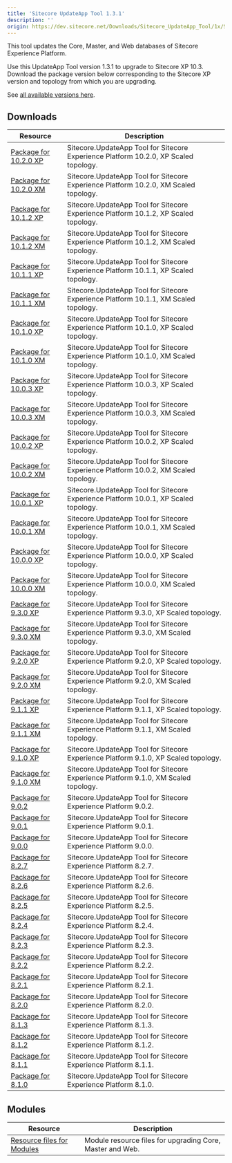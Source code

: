 ```yaml
---
title: 'Sitecore UpdateApp Tool 1.3.1'
description: ''
origin: https://dev.sitecore.net/Downloads/Sitecore_UpdateApp_Tool/1x/Sitecore_UpdateApp_Tool_131
---
```


This tool updates the Core, Master, and Web databases of Sitecore Experience Platform.

Use this UpdateApp Tool version 1.3.1 to upgrade to Sitecore XP 10.3.\
Download the package version below corresponding to the Sitecore XP version and topology from which you are upgrading.

See [all available versions here](/downloads/Sitecore_UpdateApp_Tool).

## Downloads

| Resource                                                                                                                                                                                                                        | Description                                                                          |
| ------------------------------------------------------------------------------------------------------------------------------------------------------------------------------------------------------------------------------- | ------------------------------------------------------------------------------------ |
| [Package for 10.2.0 XP](<https://scdp.blob.core.windows.net/downloads/Sitecore%20UpdateApp%20Tool/1x/Sitecore%20UpdateApp%20Tool%20131/Secure/Sitecore.UpdateApp%201.3.1%20for%20Sitecore%2010.2.0%20rev.%20006766%20(XP).zip>) | Sitecore.UpdateApp Tool for Sitecore Experience Platform 10.2.0, XP Scaled topology. |
| [Package for 10.2.0 XM](<https://scdp.blob.core.windows.net/downloads/Sitecore%20UpdateApp%20Tool/1x/Sitecore%20UpdateApp%20Tool%20131/Secure/Sitecore.UpdateApp%201.3.1%20for%20Sitecore%2010.2.0%20rev.%20006766%20(XM).zip>) | Sitecore.UpdateApp Tool for Sitecore Experience Platform 10.2.0, XM Scaled topology. |
| [Package for 10.1.2 XP](<https://scdp.blob.core.windows.net/downloads/Sitecore%20UpdateApp%20Tool/1x/Sitecore%20UpdateApp%20Tool%20131/Secure/Sitecore.UpdateApp%201.3.1%20for%20Sitecore%2010.1.2%20rev.%20006578%20(XP).zip>) | Sitecore.UpdateApp Tool for Sitecore Experience Platform 10.1.2, XP Scaled topology. |
| [Package for 10.1.2 XM](<https://scdp.blob.core.windows.net/downloads/Sitecore%20UpdateApp%20Tool/1x/Sitecore%20UpdateApp%20Tool%20131/Secure/Sitecore.UpdateApp%201.3.1%20for%20Sitecore%2010.1.2%20rev.%20006578%20(XM).zip>) | Sitecore.UpdateApp Tool for Sitecore Experience Platform 10.1.2, XM Scaled topology. |
| [Package for 10.1.1 XP](<https://scdp.blob.core.windows.net/downloads/Sitecore%20UpdateApp%20Tool/1x/Sitecore%20UpdateApp%20Tool%20131/Secure/Sitecore.UpdateApp%201.3.1%20for%20Sitecore%2010.1.1%20rev.%20005862%20(XP).zip>) | Sitecore.UpdateApp Tool for Sitecore Experience Platform 10.1.1, XP Scaled topology. |
| [Package for 10.1.1 XM](<https://scdp.blob.core.windows.net/downloads/Sitecore%20UpdateApp%20Tool/1x/Sitecore%20UpdateApp%20Tool%20131/Secure/Sitecore.UpdateApp%201.3.1%20for%20Sitecore%2010.1.1%20rev.%20005862%20(XM).zip>) | Sitecore.UpdateApp Tool for Sitecore Experience Platform 10.1.1, XM Scaled topology. |
| [Package for 10.1.0 XP](<https://scdp.blob.core.windows.net/downloads/Sitecore%20UpdateApp%20Tool/1x/Sitecore%20UpdateApp%20Tool%20131/Secure/Sitecore.UpdateApp%201.3.1%20for%20Sitecore%2010.1.0%20rev.%20005207%20(XP).zip>) | Sitecore.UpdateApp Tool for Sitecore Experience Platform 10.1.0, XP Scaled topology. |
| [Package for 10.1.0 XM](<https://scdp.blob.core.windows.net/downloads/Sitecore%20UpdateApp%20Tool/1x/Sitecore%20UpdateApp%20Tool%20131/Secure/Sitecore.UpdateApp%201.3.1%20for%20Sitecore%2010.1.0%20rev.%20005207%20(XM).zip>) | Sitecore.UpdateApp Tool for Sitecore Experience Platform 10.1.0, XM Scaled topology. |
| [Package for 10.0.3 XP](<https://scdp.blob.core.windows.net/downloads/Sitecore%20UpdateApp%20Tool/1x/Sitecore%20UpdateApp%20Tool%20131/Secure/Sitecore.UpdateApp%201.3.1%20for%20Sitecore%2010.0.3%20rev.%20006577%20(XP).zip>) | Sitecore.UpdateApp Tool for Sitecore Experience Platform 10.0.3, XP Scaled topology. |
| [Package for 10.0.3 XM](<https://scdp.blob.core.windows.net/downloads/Sitecore%20UpdateApp%20Tool/1x/Sitecore%20UpdateApp%20Tool%20131/Secure/Sitecore.UpdateApp%201.3.1%20for%20Sitecore%2010.0.3%20rev.%20006577%20(XM).zip>) | Sitecore.UpdateApp Tool for Sitecore Experience Platform 10.0.3, XM Scaled topology. |
| [Package for 10.0.2 XP](<https://scdp.blob.core.windows.net/downloads/Sitecore%20UpdateApp%20Tool/1x/Sitecore%20UpdateApp%20Tool%20131/Secure/Sitecore.UpdateApp%201.3.1%20for%20Sitecore%2010.0.2%20rev.%20006052%20(XP).zip>) | Sitecore.UpdateApp Tool for Sitecore Experience Platform 10.0.2, XP Scaled topology. |
| [Package for 10.0.2 XM](<https://scdp.blob.core.windows.net/downloads/Sitecore%20UpdateApp%20Tool/1x/Sitecore%20UpdateApp%20Tool%20131/Secure/Sitecore.UpdateApp%201.3.1%20for%20Sitecore%2010.0.2%20rev.%20006052%20(XM).zip>) | Sitecore.UpdateApp Tool for Sitecore Experience Platform 10.0.2, XM Scaled topology. |
| [Package for 10.0.1 XP](<https://scdp.blob.core.windows.net/downloads/Sitecore%20UpdateApp%20Tool/1x/Sitecore%20UpdateApp%20Tool%20131/Secure/Sitecore.UpdateApp%201.3.1%20for%20Sitecore%2010.0.1%20rev.%20004842%20(XP).zip>) | Sitecore.UpdateApp Tool for Sitecore Experience Platform 10.0.1, XP Scaled topology. |
| [Package for 10.0.1 XM](<https://scdp.blob.core.windows.net/downloads/Sitecore%20UpdateApp%20Tool/1x/Sitecore%20UpdateApp%20Tool%20131/Secure/Sitecore.UpdateApp%201.3.1%20for%20Sitecore%2010.0.1%20rev.%20004842%20(XM).zip>) | Sitecore.UpdateApp Tool for Sitecore Experience Platform 10.0.1, XM Scaled topology. |
| [Package for 10.0.0 XP](<https://scdp.blob.core.windows.net/downloads/Sitecore%20UpdateApp%20Tool/1x/Sitecore%20UpdateApp%20Tool%20131/Secure/Sitecore.UpdateApp%201.3.1%20for%20Sitecore%2010.0.0%20rev.%20004346%20(XP).zip>) | Sitecore.UpdateApp Tool for Sitecore Experience Platform 10.0.0, XP Scaled topology. |
| [Package for 10.0.0 XM](<https://scdp.blob.core.windows.net/downloads/Sitecore%20UpdateApp%20Tool/1x/Sitecore%20UpdateApp%20Tool%20131/Secure/Sitecore.UpdateApp%201.3.1%20for%20Sitecore%2010.0.0%20rev.%20004346%20(XM).zip>) | Sitecore.UpdateApp Tool for Sitecore Experience Platform 10.0.0, XM Scaled topology. |
| [Package for 9.3.0 XP](<https://scdp.blob.core.windows.net/downloads/Sitecore%20UpdateApp%20Tool/1x/Sitecore%20UpdateApp%20Tool%20131/Secure/Sitecore.UpdateApp%201.3.1%20for%20Sitecore%209.3.0%20rev.%20003498%20(XP).zip>)   | Sitecore.UpdateApp Tool for Sitecore Experience Platform 9.3.0, XP Scaled topology.  |
| [Package for 9.3.0 XM](<https://scdp.blob.core.windows.net/downloads/Sitecore%20UpdateApp%20Tool/1x/Sitecore%20UpdateApp%20Tool%20131/Secure/Sitecore.UpdateApp%201.3.1%20for%20Sitecore%209.3.0%20rev.%20003498%20(XM).zip>)   | Sitecore.UpdateApp Tool for Sitecore Experience Platform 9.3.0, XM Scaled topology.  |
| [Package for 9.2.0 XP](<https://scdp.blob.core.windows.net/downloads/Sitecore%20UpdateApp%20Tool/1x/Sitecore%20UpdateApp%20Tool%20131/Secure/Sitecore.UpdateApp%201.3.1%20for%20Sitecore%209.2.0%20rev.%20002893%20(XP).zip>)   | Sitecore.UpdateApp Tool for Sitecore Experience Platform 9.2.0, XP Scaled topology.  |
| [Package for 9.2.0 XM](<https://scdp.blob.core.windows.net/downloads/Sitecore%20UpdateApp%20Tool/1x/Sitecore%20UpdateApp%20Tool%20131/Secure/Sitecore.UpdateApp%201.3.1%20for%20Sitecore%209.2.0%20rev.%20002893%20(XM).zip>)   | Sitecore.UpdateApp Tool for Sitecore Experience Platform 9.2.0, XM Scaled topology.  |
| [Package for 9.1.1 XP](<https://scdp.blob.core.windows.net/downloads/Sitecore%20UpdateApp%20Tool/1x/Sitecore%20UpdateApp%20Tool%20131/Secure/Sitecore.UpdateApp%201.3.1%20for%20Sitecore%209.1.1%20rev.%20002459%20(XP).zip>)   | Sitecore.UpdateApp Tool for Sitecore Experience Platform 9.1.1, XP Scaled topology.  |
| [Package for 9.1.1 XM](<https://scdp.blob.core.windows.net/downloads/Sitecore%20UpdateApp%20Tool/1x/Sitecore%20UpdateApp%20Tool%20131/Secure/Sitecore.UpdateApp%201.3.1%20for%20Sitecore%209.1.1%20rev.%20002459%20(XM).zip>)   | Sitecore.UpdateApp Tool for Sitecore Experience Platform 9.1.1, XM Scaled topology.  |
| [Package for 9.1.0 XP](<https://scdp.blob.core.windows.net/downloads/Sitecore%20UpdateApp%20Tool/1x/Sitecore%20UpdateApp%20Tool%20131/Secure/Sitecore.UpdateApp%201.3.1%20for%20Sitecore%209.1.0%20rev.%20001564%20(XP).zip>)   | Sitecore.UpdateApp Tool for Sitecore Experience Platform 9.1.0, XP Scaled topology.  |
| [Package for 9.1.0 XM](<https://scdp.blob.core.windows.net/downloads/Sitecore%20UpdateApp%20Tool/1x/Sitecore%20UpdateApp%20Tool%20131/Secure/Sitecore.UpdateApp%201.3.1%20for%20Sitecore%209.1.0%20rev.%20001564%20(XM).zip>)   | Sitecore.UpdateApp Tool for Sitecore Experience Platform 9.1.0, XM Scaled topology.  |
| [Package for 9.0.2](https://scdp.blob.core.windows.net/downloads/Sitecore%20UpdateApp%20Tool/1x/Sitecore%20UpdateApp%20Tool%20131/Secure/Sitecore.UpdateApp%201.3.1%20for%20Sitecore%209.0.2%20rev.%20180604.zip)               | Sitecore.UpdateApp Tool for Sitecore Experience Platform 9.0.2.                      |
| [Package for 9.0.1](https://scdp.blob.core.windows.net/downloads/Sitecore%20UpdateApp%20Tool/1x/Sitecore%20UpdateApp%20Tool%20131/Secure/Sitecore.UpdateApp%201.3.1%20for%20Sitecore%209.0.1%20rev.%20171219.zip)               | Sitecore.UpdateApp Tool for Sitecore Experience Platform 9.0.1.                      |
| [Package for 9.0.0](https://scdp.blob.core.windows.net/downloads/Sitecore%20UpdateApp%20Tool/1x/Sitecore%20UpdateApp%20Tool%20131/Secure/Sitecore.UpdateApp%201.3.1%20for%20Sitecore%209.0.0%20rev.%20171002.zip)               | Sitecore.UpdateApp Tool for Sitecore Experience Platform 9.0.0.                      |
| [Package for 8.2.7](https://scdp.blob.core.windows.net/downloads/Sitecore%20UpdateApp%20Tool/1x/Sitecore%20UpdateApp%20Tool%20131/Secure/Sitecore.UpdateApp%201.3.1%20for%20Sitecore%208.2.7%20rev.%20180406.zip)               | Sitecore.UpdateApp Tool for Sitecore Experience Platform 8.2.7.                      |
| [Package for 8.2.6](https://scdp.blob.core.windows.net/downloads/Sitecore%20UpdateApp%20Tool/1x/Sitecore%20UpdateApp%20Tool%20131/Secure/Sitecore.UpdateApp%201.3.1%20for%20Sitecore%208.2.6%20rev.%20171121.zip)               | Sitecore.UpdateApp Tool for Sitecore Experience Platform 8.2.6.                      |
| [Package for 8.2.5](https://scdp.blob.core.windows.net/downloads/Sitecore%20UpdateApp%20Tool/1x/Sitecore%20UpdateApp%20Tool%20131/Secure/Sitecore.UpdateApp%201.3.1%20for%20Sitecore%208.2.5%20rev.%20170728.zip)               | Sitecore.UpdateApp Tool for Sitecore Experience Platform 8.2.5.                      |
| [Package for 8.2.4](https://scdp.blob.core.windows.net/downloads/Sitecore%20UpdateApp%20Tool/1x/Sitecore%20UpdateApp%20Tool%20131/Secure/Sitecore.UpdateApp%201.3.1%20for%20Sitecore%208.2.4%20rev.%20170614.zip)               | Sitecore.UpdateApp Tool for Sitecore Experience Platform 8.2.4.                      |
| [Package for 8.2.3](https://scdp.blob.core.windows.net/downloads/Sitecore%20UpdateApp%20Tool/1x/Sitecore%20UpdateApp%20Tool%20131/Secure/Sitecore.UpdateApp%201.3.1%20for%20Sitecore%208.2.3%20rev.%20170407.zip)               | Sitecore.UpdateApp Tool for Sitecore Experience Platform 8.2.3.                      |
| [Package for 8.2.2](https://scdp.blob.core.windows.net/downloads/Sitecore%20UpdateApp%20Tool/1x/Sitecore%20UpdateApp%20Tool%20131/Secure/Sitecore.UpdateApp%201.3.1%20for%20Sitecore%208.2.2%20rev.%20161221.zip)               | Sitecore.UpdateApp Tool for Sitecore Experience Platform 8.2.2.                      |
| [Package for 8.2.1](https://scdp.blob.core.windows.net/downloads/Sitecore%20UpdateApp%20Tool/1x/Sitecore%20UpdateApp%20Tool%20131/Secure/Sitecore.UpdateApp%201.3.1%20for%20Sitecore%208.2.1%20rev.%20161115.zip)               | Sitecore.UpdateApp Tool for Sitecore Experience Platform 8.2.1.                      |
| [Package for 8.2.0](https://scdp.blob.core.windows.net/downloads/Sitecore%20UpdateApp%20Tool/1x/Sitecore%20UpdateApp%20Tool%20131/Secure/Sitecore.UpdateApp%201.3.1%20for%20Sitecore%208.2.0%20rev.%20160729.zip)               | Sitecore.UpdateApp Tool for Sitecore Experience Platform 8.2.0.                      |
| [Package for 8.1.3](https://scdp.blob.core.windows.net/downloads/Sitecore%20UpdateApp%20Tool/1x/Sitecore%20UpdateApp%20Tool%20131/Secure/Sitecore.UpdateApp%201.3.1%20for%20Sitecore%208.1.3%20rev.%20160519.zip)               | Sitecore.UpdateApp Tool for Sitecore Experience Platform 8.1.3.                      |
| [Package for 8.1.2](https://scdp.blob.core.windows.net/downloads/Sitecore%20UpdateApp%20Tool/1x/Sitecore%20UpdateApp%20Tool%20131/Secure/Sitecore.UpdateApp%201.3.1%20for%20Sitecore%208.1.2%20rev.%20160302.zip)               | Sitecore.UpdateApp Tool for Sitecore Experience Platform 8.1.2.                      |
| [Package for 8.1.1](https://scdp.blob.core.windows.net/downloads/Sitecore%20UpdateApp%20Tool/1x/Sitecore%20UpdateApp%20Tool%20131/Secure/Sitecore.UpdateApp%201.3.1%20for%20Sitecore%208.1.1%20rev.%20151207.zip)               | Sitecore.UpdateApp Tool for Sitecore Experience Platform 8.1.1.                      |
| [Package for 8.1.0](https://scdp.blob.core.windows.net/downloads/Sitecore%20UpdateApp%20Tool/1x/Sitecore%20UpdateApp%20Tool%20131/Secure/Sitecore.UpdateApp%201.3.1%20for%20Sitecore%208.1.0%20rev.%20151003.zip)               | Sitecore.UpdateApp Tool for Sitecore Experience Platform 8.1.0.                      |

## Modules

| Resource                                                                                              | Description                                               |
| ----------------------------------------------------------------------------------------------------- | --------------------------------------------------------- |
| [Resource files for Modules](/downloads/Resource_files_for_Modules/1x/Resource_files_for_Modules_100) | Module resource files for upgrading Core, Master and Web. |
